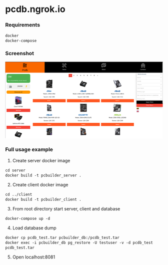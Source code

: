 # pcdb.ngrok.io
### Requirements
```
docker
docker-compose
```
### Screenshot
![alt text](docs/demo.png)

### Full usage example

1. Create server docker image
```
cd server
docker build -t pcbuilder_server .
```

2. Create client docker image
```
cd ../client
docker build -t pcbuilder_client .
```

3. From root directory start server, client and database
```
docker-compose up -d
```

4. Load database dump
```
docker cp pcdb_test.tar pcbuilder_db:/pcdb_test.tar
docker exec -i pcbuilder_db pg_restore -U testuser -v -d pcdb_test pcdb_test.tar
```

5. Open localhost:8081